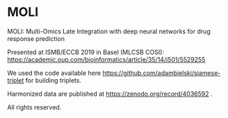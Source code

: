# MOLI
MOLI: Multi-Omics Late Integration with deep neural networks for drug response prediction

Presented at ISMB/ECCB 2019 in Basel (MLCSB COSI): https://academic.oup.com/bioinformatics/article/35/14/i501/5529255

We used the code available here https://github.com/adambielski/siamese-triplet for building triplets. 

Harmonized data are published at https://zenodo.org/record/4036592 .


All rights reserved.
